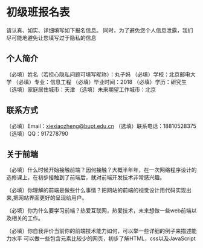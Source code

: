 # 初级班报名表

请认真、如实、详细填写如下报名信息。
同时，为了避免您个人信息泄露，我们尽可能地避免让您填写过于隐私的信息

## 个人简介

（必填）姓名（若担心隐私问题可填写昵称）：丸子妈
（必填）学校：北京邮电大学
（必填）专业：信息工程
（必填）毕业时间：2018
（必填）学历：研究生
（选填）家庭居住城市：天津
（选填）未来期望工作城市：北京

## 联系方式

（必填）Email：xiexiaozheng@bupt.edu.cn
（选填）联系电话：18810528375
（选填）QQ：917278790

## 关于前端

（必填）什么时候开始接触前端？因何接触？大概半年年，在一次网络程序设计的选修课上，在初步接触到了前端后，就对前端开发技术非常感兴趣。

（必填）你理解的前端是做些什么事情？把网站的前端的视觉设计用代码实现出来,把网站界面更好的呈现给用户。

（必填）你为什么要学习前端？热爱互联网，热爱技术，未来想做一些web前端以及相关的工作。

（必填）你自我评价当前你的前端技术能力如何，可以举一些详细的例子来描述能力水平 可以做一些包含元素比较少的网页，初步了解HTML，css以及JavaScript

